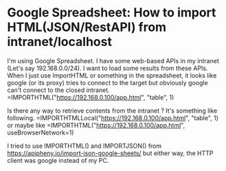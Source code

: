 
# Google Spreadsheet: How to import HTML(JSON/RestAPI) from intranet/localhost

I'm using Google Spreadsheet. I have some web-based APIs in my intranet (Let's say 192.168.0.0/24). I want to load some results from these APIs.
When I just use ImportHTML or something in the spreadsheet, it looks like google (or its proxy) tries to connect to the target but obviously google can't connect to the closed intranet.
=IMPORTHTML("https://192.168.0.100/app.html", "table", 1)

Is there any way to retrieve contents from the intranet ? It's something like following.
=IMPORTHTMLLocal("https://192.168.0.100/app.html", "table", 1)
or maybe like
=IMPORTHTML("https://192.168.0.100/app.html", useBrowserNetwork=1)

I tried to use IMPORTHTML() and IMPORTJSON() from https://apipheny.io/import-json-google-sheets/ but either way, the HTTP client was google instead of my PC.

        